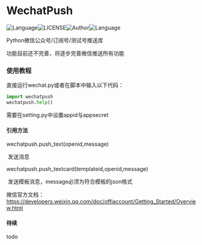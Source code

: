 # WechatPush

![Language](https://img.shields.io/badge/Language-Python-yellow)![LICENSE](https://img.shields.io/badge/LICENSE-GPL--3.0-red)![Author](https://img.shields.io/badge/Author-DanKe-blue)![Language](https://img.shields.io/badge/Version-0.1.0[beta]-grenn)

Python微信公众号/订阅号/测试号推送库

功能目前还不完善，将逐步完善微信推送所有功能

### 使用教程

直接运行wechat.py或者在脚本中输入以下代码：

```python
import wechatpush
wechatpush.help()
```

需要在setting.py中设置appid与appsecret



#### 引用方法

wechatpush.push_text(openid,message)

​     发送消息

wechatpush.push_textcard(templateid,openid,message)

​    发送模板消息，message必须为符合模板的json格式

微信官方文档：https://developers.weixin.qq.com/doc/offiaccount/Getting_Started/Overview.html

#### 待续

todo
